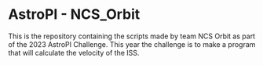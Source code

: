 # AstroPI - NCS_Orbit

This is the repository containing the scripts made by team NCS Orbit as part of the 2023 AstroPI Challenge. 
This year the challenge is to make a program that will calculate the velocity of the ISS.
